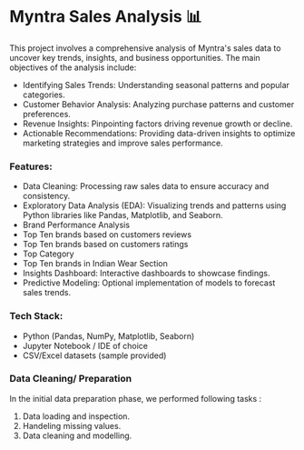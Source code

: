 # Myntra Sales Analysis 📊
This project involves a comprehensive analysis of Myntra's sales data to uncover key trends, insights, and business opportunities. The main objectives of the analysis include:

- Identifying Sales Trends:
Understanding seasonal patterns and popular categories.
- Customer Behavior Analysis: 
Analyzing purchase patterns and customer preferences.
- Revenue Insights: 
Pinpointing factors driving revenue growth or decline.
- Actionable Recommendations:
Providing data-driven insights to optimize marketing strategies and improve sales performance.

### Features:
- Data Cleaning: Processing raw sales data to ensure accuracy and consistency.
- Exploratory Data Analysis (EDA):
  Visualizing trends and patterns using Python libraries like Pandas, Matplotlib, and Seaborn.
- Brand Performance Analysis
- Top Ten brands based on customers reviews
- Top Ten brands based on customers ratings
- Top Category
- Top Ten brands in Indian Wear Section
- Insights Dashboard: Interactive dashboards to showcase findings.
- Predictive Modeling: Optional implementation of models to forecast sales trends.

### Tech Stack:
- Python (Pandas, NumPy, Matplotlib, Seaborn)
- Jupyter Notebook / IDE of choice
- CSV/Excel datasets (sample provided)

### Data Cleaning/ Preparation
In the initial data preparation phase, we performed following tasks :
1. Data loading and inspection.
2. Handeling missing values.
3. Data cleaning and modelling.
